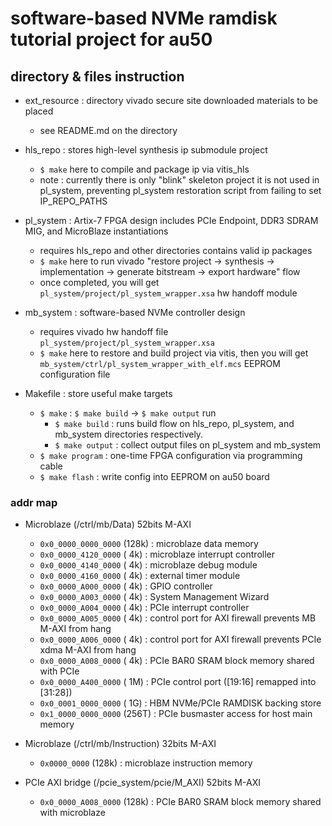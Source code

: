 # software-based NVMe ramdisk tutorial project for au50

## directory & files instruction

- ext\_resource : directory vivado secure site downloaded materials to be placed
  + see README.md on the directory

- hls\_repo : stores high-level synthesis ip submodule project
  + `$ make` here to compile and package ip via vitis\_hls
  + note : currently there is only "blink" skeleton project it is not used in pl\_system, preventing pl\_system restoration script from failing to set IP\_REPO\_PATHS

- pl\_system : Artix-7 FPGA design includes PCIe Endpoint, DDR3 SDRAM MIG, and MicroBlaze instantiations
  + requires hls\_repo and other directories contains valid ip packages
  + `$ make` here to run vivado "restore project -> synthesis -> implementation -> generate bitstream -> export hardware" flow
  + once completed, you will get `pl_system/project/pl_system_wrapper.xsa` hw handoff module

- mb\_system : software-based NVMe controller design 
  + requires vivado hw handoff file `pl_system/project/pl_system_wrapper.xsa`
  + `$ make` here to restore and build project via vitis, then you will get `mb_system/ctrl/pl_system_wrapper_with_elf.mcs` EEPROM configuration file

- Makefile : store useful make targets
  + `$ make` : `$ make build` -> `$ make output` run
    * `$ make build` : runs build flow on hls\_repo, pl\_system, and mb\_system directories respectively.
    * `$ make output` : collect output files on pl\_system and mb\_system
  + `$ make program` : one-time FPGA configuration via programming cable
  + `$ make flash` : write config into EEPROM on au50 board

### addr map

- Microblaze (/ctrl/mb/Data) 52bits M-AXI
  + `0x0_0000_0000_0000` (128k) : microblaze data memory
  + `0x0_0000_4120_0000` (  4k) : microblaze interrupt controller
  + `0x0_0000_4140_0000` (  4k) : microblaze debug module
  + `0x0_0000_4160_0000` (  4k) : external timer module
  + `0x0_0000_A000_0000` (  4k) : GPIO controller
  + `0x0_0000_A003_0000` (  4k) : System Management Wizard
  + `0x0_0000_A004_0000` (  4k) : PCIe interrupt controller
  + `0x0_0000_A005_0000` (  4k) : control port for AXI firewall prevents MB M-AXI from hang 
  + `0x0_0000_A006_0000` (  4k) : control port for AXI firewall prevents PCIe xdma M-AXI from hang
  + `0x0_0000_A008_0000` (  4k) : PCIe BAR0 SRAM block memory shared with PCIe
  + `0x0_0000_A400_0000` (  1M) : PCIe control port ([19:16] remapped into [31:28])
  + `0x0_0001_0000_0000` (  1G) : HBM NVMe/PCIe RAMDISK backing store
  + `0x1_0000_0000_0000` (256T) : PCIe busmaster access for host main memory

- Microblaze (/ctrl/mb/Instruction) 32bits M-AXI
  + `0x0000_0000` (128k) : microblaze instruction memory

- PCIe AXI bridge (/pcie\_system/pcie/M\_AXI) 52bits M-AXI
  + `0x0_0000_A008_0000` (128k) : PCIe BAR0 SRAM block memory shared with microblaze
